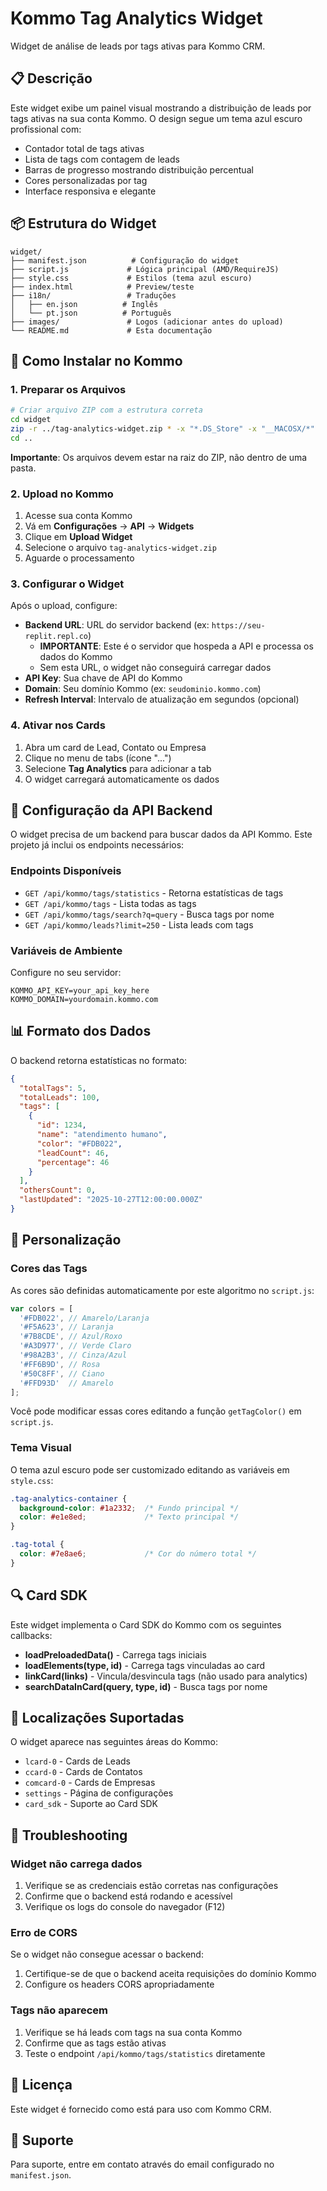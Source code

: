 # Kommo Tag Analytics Widget

Widget de análise de leads por tags ativas para Kommo CRM.

## 📋 Descrição

Este widget exibe um painel visual mostrando a distribuição de leads por tags ativas na sua conta Kommo. O design segue um tema azul escuro profissional com:

- Contador total de tags ativas
- Lista de tags com contagem de leads
- Barras de progresso mostrando distribuição percentual
- Cores personalizadas por tag
- Interface responsiva e elegante

## 📦 Estrutura do Widget

```
widget/
├── manifest.json          # Configuração do widget
├── script.js             # Lógica principal (AMD/RequireJS)
├── style.css             # Estilos (tema azul escuro)
├── index.html            # Preview/teste
├── i18n/                 # Traduções
│   ├── en.json          # Inglês
│   └── pt.json          # Português
├── images/               # Logos (adicionar antes do upload)
└── README.md             # Esta documentação
```

## 🚀 Como Instalar no Kommo

### 1. Preparar os Arquivos

```bash
# Criar arquivo ZIP com a estrutura correta
cd widget
zip -r ../tag-analytics-widget.zip * -x "*.DS_Store" -x "__MACOSX/*"
cd ..
```

**Importante**: Os arquivos devem estar na raiz do ZIP, não dentro de uma pasta.

### 2. Upload no Kommo

1. Acesse sua conta Kommo
2. Vá em **Configurações** → **API** → **Widgets**
3. Clique em **Upload Widget**
4. Selecione o arquivo `tag-analytics-widget.zip`
5. Aguarde o processamento

### 3. Configurar o Widget

Após o upload, configure:

- **Backend URL**: URL do servidor backend (ex: `https://seu-replit.repl.co`)
  - **IMPORTANTE**: Este é o servidor que hospeda a API e processa os dados do Kommo
  - Sem esta URL, o widget não conseguirá carregar dados
- **API Key**: Sua chave de API do Kommo
- **Domain**: Seu domínio Kommo (ex: `seudominio.kommo.com`)
- **Refresh Interval**: Intervalo de atualização em segundos (opcional)

### 4. Ativar nos Cards

1. Abra um card de Lead, Contato ou Empresa
2. Clique no menu de tabs (ícone "...")
3. Selecione **Tag Analytics** para adicionar a tab
4. O widget carregará automaticamente os dados

## 🔧 Configuração da API Backend

O widget precisa de um backend para buscar dados da API Kommo. Este projeto já inclui os endpoints necessários:

### Endpoints Disponíveis

- `GET /api/kommo/tags/statistics` - Retorna estatísticas de tags
- `GET /api/kommo/tags` - Lista todas as tags
- `GET /api/kommo/tags/search?q=query` - Busca tags por nome
- `GET /api/kommo/leads?limit=250` - Lista leads com tags

### Variáveis de Ambiente

Configure no seu servidor:

```env
KOMMO_API_KEY=your_api_key_here
KOMMO_DOMAIN=yourdomain.kommo.com
```

## 📊 Formato dos Dados

O backend retorna estatísticas no formato:

```json
{
  "totalTags": 5,
  "totalLeads": 100,
  "tags": [
    {
      "id": 1234,
      "name": "atendimento humano",
      "color": "#FDB022",
      "leadCount": 46,
      "percentage": 46
    }
  ],
  "othersCount": 0,
  "lastUpdated": "2025-10-27T12:00:00.000Z"
}
```

## 🎨 Personalização

### Cores das Tags

As cores são definidas automaticamente por este algoritmo no `script.js`:

```javascript
var colors = [
  '#FDB022', // Amarelo/Laranja
  '#F5A623', // Laranja
  '#7B8CDE', // Azul/Roxo
  '#A3D977', // Verde Claro
  '#98A2B3', // Cinza/Azul
  '#FF6B9D', // Rosa
  '#50C8FF', // Ciano
  '#FFD93D'  // Amarelo
];
```

Você pode modificar essas cores editando a função `getTagColor()` em `script.js`.

### Tema Visual

O tema azul escuro pode ser customizado editando as variáveis em `style.css`:

```css
.tag-analytics-container {
  background-color: #1a2332;  /* Fundo principal */
  color: #e1e8ed;             /* Texto principal */
}

.tag-total {
  color: #7e8ae6;             /* Cor do número total */
}
```

## 🔍 Card SDK

Este widget implementa o Card SDK do Kommo com os seguintes callbacks:

- **loadPreloadedData()** - Carrega tags iniciais
- **loadElements(type, id)** - Carrega tags vinculadas ao card
- **linkCard(links)** - Vincula/desvincula tags (não usado para analytics)
- **searchDataInCard(query, type, id)** - Busca tags por nome

## 📱 Localizações Suportadas

O widget aparece nas seguintes áreas do Kommo:

- `lcard-0` - Cards de Leads
- `ccard-0` - Cards de Contatos
- `comcard-0` - Cards de Empresas
- `settings` - Página de configurações
- `card_sdk` - Suporte ao Card SDK

## 🐛 Troubleshooting

### Widget não carrega dados

1. Verifique se as credenciais estão corretas nas configurações
2. Confirme que o backend está rodando e acessível
3. Verifique os logs do console do navegador (F12)

### Erro de CORS

Se o widget não consegue acessar o backend:

1. Certifique-se de que o backend aceita requisições do domínio Kommo
2. Configure os headers CORS apropriadamente

### Tags não aparecem

1. Verifique se há leads com tags na sua conta Kommo
2. Confirme que as tags estão ativas
3. Teste o endpoint `/api/kommo/tags/statistics` diretamente

## 📄 Licença

Este widget é fornecido como está para uso com Kommo CRM.

## 🤝 Suporte

Para suporte, entre em contato através do email configurado no `manifest.json`.
